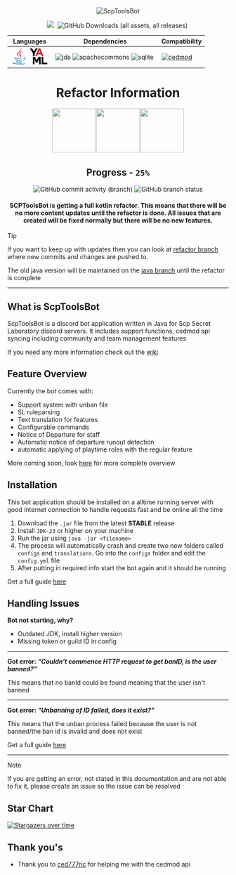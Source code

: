 <div align="center">
  <img src="https://github.com/user-attachments/assets/6529281b-d5ef-46ea-b0f2-7c63e1cdcdd5" height="240" width="200" alt="ScpToolsBot" title="ScpToolsBot"/>

  <a href="https://github.com/Vxrpenter/SCPToolsBot/releases"><img src="https://img.shields.io/github/v/release/Vxrpenter/SCPToolsBot?include_prereleases&sort=date&display_name=tag&style=for-the-badge&label=LATEST%20RELEASE&color=%23c9631f"/></a>&nbsp;
  ![GitHub Downloads (all assets, all releases)](https://img.shields.io/github/downloads/vxrpenter/ScpToolsBot/total?style=for-the-badge&color=%23c9631f)&nbsp;

  | Languages                                                                                                                                                                                                                                                                                    | Dependencies                                                                                                                                                                                                                                                                                                                                                                                                                                                              | Compatibility                                                                                                                   |
  |----------------------------------------------------------------------------------------------------------------------------------------------------------------------------------------------------------------------------------------------------------------------------------------------|---------------------------------------------------------------------------------------------------------------------------------------------------------------------------------------------------------------------------------------------------------------------------------------------------------------------------------------------------------------------------------------------------------------------------------------------------------------------------|---------------------------------------------------------------------------------------------------------------------------------|
  | <img src="https://github.com/devicons/devicon/blob/master/icons/java/java-original.svg" title="Java" alt="Java" width="40" height="40"/>&nbsp;<img src="https://github.com/devicons/devicon/blob/master/icons/yaml/yaml-original.svg" title="yaml" alt="yaml" width="40" height="40"/>&nbsp; | <img src="https://raw.githubusercontent.com/discord-jda/JDA/refs/heads/assets/assets/readme/logo.png" title="jda" alt="jda" width="40" height="40"/>&nbsp;<img src="https://www.apache.org/foundation/press/kit/feather.png" title="apachecommons" alt="apachecommons" width="40" height="40"/>&nbsp;<img src="https://creazilla-store.fra1.digitaloceanspaces.com/icons/3257055/file-type-sqlite-icon-md.png" title="sqlite" alt="sqlite" width="50" height="50"/>&nbsp; | <a href="https://cedmod.nl/"><img src="https://avatars.githubusercontent.com/u/64701232?s=48&v=4" title="cedmod" alt="cedmod" width="50" height="50"/></a>&nbsp; |
  
</div>

<div align="center">
  <h1>Refactor Information</h1>

  
  <img src="https://cdn.jsdelivr.net/gh/devicons/devicon@latest/icons/java/java-original.svg" width="100" height="100"/><img src="https://img.icons8.com/?size=100&id=11759&format=png&color=FFFFFF" width="100" height="100"/><img src="https://cdn.jsdelivr.net/gh/devicons/devicon@latest/icons/kotlin/kotlin-original.svg" width="100" height="100"/>

  ## Progress - `25%`

  ![GitHub commit activity (branch)](https://img.shields.io/github/commit-activity/w/Vxrpenter/SCPToolsBot/kotlin_refactor?style=for-the-badge&color=%239141ac&link=https%3A%2F%2Fgithub.com%2FVxrpenter%2FSCPToolsBot%2Ftree%2Fkotlin_refactor&logo=kotlin)
  ![GitHub branch status](https://img.shields.io/github/checks-status/Vxrpenter/SCPToolsBot/kotlin_refactor?style=for-the-badge&logo=kotlin&color=%239141ac)


  <h4>SCPToolsBot is getting a full kotlin refactor. This means that there will be no more content updates until the refactor is done. All issues that are created will be fixed normally but there will be no new features.</h4>
</div>

> [!TIP]
  > If you want to keep up with updates then you can look at [refactor branch](https://github.com/Vxrpenter/SCPToolsBot/tree/kotlin_refactor) where new commits and changes are pushed to.
  >
  > The old java version will be maintained on the [java branch](https://github.com/Vxrpenter/SCPToolsBot/tree/java-old) until the refactor is complete

---

## What is ScpToolsBot
ScpToolsBot is a discord bot application written in Java for Scp Secret Laboratory discord servers. It includes support functions, cedmod api syncing including community and team management features

If you need any more information check out the [wiki](https://github.com/Vxrpenter/SCPToolsBot/wiki)

## Feature Overview
Currently the bot comes with:
- Support system with unban file
- SL ruleparsing
- Text translation for features
- Configurable commands
- Notice of Departure for staff
- Automatic notice of departure runout detection
- automatic applying of playtime roles with the regular feature

More coming soon, look [here](https://github.com/Vxrpenter/SCPToolsBot/wiki/Feature-Overview) for more complete overview

## Installation
This bot application should be installed on a alltime running server with good internet connection to handle requests fast and be online all the time

1. Download the `.jar` file from the latest **STABLE** release
2. Install `JDK-23` or higher on your machine
3. Run the jar using `java -jar <filename>`
4. The process will automatically crash and create two new folders called `configs` and `translations`. Go into the `configs` folder and edit the `config.yml` file
5. After putting in required info start the bot again and it should be running

Get a full guide [here](https://github.com/Vxrpenter/SCPToolsBot/wiki/Installation)
## Handling Issues
**Bot not starting, why?**
- Outdated JDK, install higher version
- Missing token or guild ID in config

---

**Got error: _"Couldn't commence HTTP request to get banID, is the user banned?"_**

This means that no banId could be found meaning that the user isn't banned

---

**Got error: _"Unbanning of <ID> ID failed, does it exist?"_**

This means that the unban process failed because the user is not banned/the ban id is invalid and does not exist

Get a full guide [here](https://github.com/Vxrpenter/SCPToolsBot/wiki/Issue-Handling)

---

> [!NOTE]
> If you are getting an error, not stated in this documentation and are not able to fix it, please create an issue so the issue can be resolved

## Star Chart
[![Stargazers over time](https://starchart.cc/Vxrpenter/SCPToolsBot.svg?variant=dark)](https://starchart.cc/Vxrpenter/SCPToolsBot)

## Thank you's
- Thank you to [ced777ric](https://github.com/ced777ric) for helping me with the cedmod api
